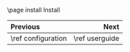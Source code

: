 \page install Install

<div class="section_buttons">

| Previous           |           Next |
|:-------------------|---------------:|
| \ref configuration | \ref userguide |

</div>